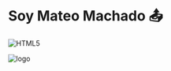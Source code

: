 # Soy Mateo Machado :outbox_tray:

![HTML5](https://img.shields.io/badge/html5-%23E34F26.svg?style=for-the-badge&logo=html5&logoColor=white)




![logo](https://firebasestorage.googleapis.com/v0/b/proyecto1cesdemm.appspot.com/o/imagen%201.jpg?alt=media&token=a22de3ba-4bc5-41a7-98cf-169184871831)




